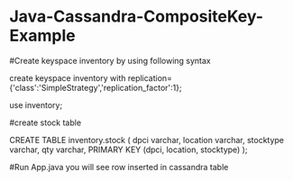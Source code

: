 # Java-Cassandra-CompositeKey-Example

#Create keyspace inventory by using following syntax

create keyspace inventory with replication={'class':'SimpleStrategy','replication_factor':1};

use inventory;


#create stock table 


CREATE TABLE inventory.stock (
 dpci varchar,
location varchar,
stocktype varchar,
qty varchar,
PRIMARY KEY (dpci, location, stocktype)
);

#Run App.java
you will see row inserted in cassandra table
